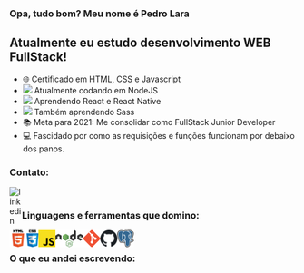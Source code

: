 ### Opa, tudo bom? Meu nome é Pedro Lara

## Atualmente eu estudo desenvolvimento WEB FullStack!

- :globe_with_meridians: Certificado em HTML, CSS e Javascript
- <img src="https://cdn.jsdelivr.net/npm/simple-icons@3.13.0/icons/node-dot-js.svg" width="20px" style="fill:green;"> Atualmente codando em NodeJS
- <img src="https://cdn.jsdelivr.net/npm/simple-icons@3.13.0/icons/react.svg" width="20px"> Aprendendo React e React Native
- <img src="https://cdn.jsdelivr.net/npm/simple-icons@3.13.0/icons/sass.svg" width="20px"> Também aprendendo Sass
- :books: Meta para 2021: Me consolidar como FullStack Junior Developer
- :computer: Fascidado por como as requisições e funções funcionam por debaixo dos panos.

### Contato: 
<a target="_blank" href="https://www.linkedin.com/in/pedro-lucas-de-oliveira-lara-387130204/"><img align="left" alt="linkedin" width="22px" src="https://cdn.jsdelivr.net/npm/simple-icons@3.13.0/icons/linkedin.svg"></a>
<br>

### Linguagens e ferramentas que domino:
<img align="left" alt="HTML5" height="30px" src="https://raw.githubusercontent.com/PLLara/doc/main/html5.png">
<img align="left" alt="CSS3" height="30px" src="https://raw.githubusercontent.com/PLLara/doc/main/css5.png">
<img align="left" alt="JAVASCRIPT" height="30px" src="https://raw.githubusercontent.com/PLLara/doc/main/javascript.png">
<img align="left" alt="NODEJS" height="30px" src="https://raw.githubusercontent.com/PLLara/doc/main/nodejs.png">
<img align="left" alt="GIT" height="30px" src="https://raw.githubusercontent.com/PLLara/doc/main/git.png">
<img align="left" alt="GITHUB" height="30px" src="https://raw.githubusercontent.com/PLLara/doc/main/github.png">
<img align="left" alt="GITHUB" height="30px" src="https://raw.githubusercontent.com/PLLara/doc/main/postgres.png">
<br>

### O que eu andei escrevendo:
<!-- BLOG-POST-LIST:START -->
<!-- BLOG-POST-LIST:END -->

